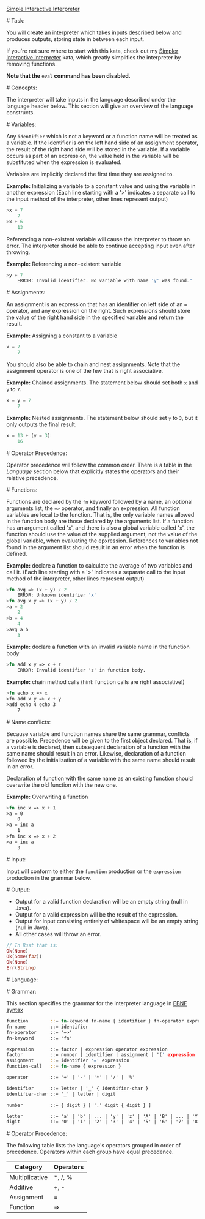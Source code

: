 [Simple Interactive Interpreter](https://www.codewars.com/kata/52ffcfa4aff455b3c2000750)

\# Task:

You will create an interpreter which takes inputs described below and produces outputs, storing state in between each input.

If you're not sure where to start with this kata, check out my [Simpler Interactive Interpreter](http://www.codewars.com/dojo/katas/53005a7b26d12be55c000243) kata, which greatly simplifies the interpreter by removing functions.

**Note that the** `eval` **command has been disabled.**

\# Concepts:

The interpreter will take inputs in the language described under the language header below. This section will give an overview of the language constructs.

\# Variables:

Any `identifier` which is not a keyword or a function name will be treated as a variable. If the identifier is on the left hand side of an assignment operator, the result of the right hand side will be stored in the variable. If a variable occurs as part of an expression, the value held in the variable will be substituted when the expression is evaluated.

Variables are implicitly declared the first time they are assigned to.

**Example:** Initializing a variable to a constant value and using the variable in another expression (Each line starting with a '>' indicates a separate call to the input method of the interpreter, other lines represent output)

```rust
>x = 7
    7
>x + 6
    13
```

Referencing a non-existent variable will cause the interpreter to throw an error. The interpreter should be able to continue accepting input even after throwing.

**Example:** Referencing a non-existent variable

```rust
>y + 7
    ERROR: Invalid identifier. No variable with name 'y' was found."
```

\# Assignments:

An assignment is an expression that has an identifier on left side of an `=` operator, and any expression on the right. Such expressions should store the value of the right hand side in the specified variable and return the result.

**Example:** Assigning a constant to a variable

```rust
x = 7
    7
```

You should also be able to chain and nest assignments. Note that the assignment operator is one of the few that is right associative.

**Example:** Chained assignments. The statement below should set both `x` and `y` to `7`.

```rust
x = y = 7
    7
```

**Example:** Nested assignments. The statement below should set `y` to `3`, but it only outputs the final result.

```rust
x = 13 + (y = 3)
    16
```

\# Operator Precedence:

Operator precedence will follow the common order. There is a table in the *Language* section below that explicitly states the operators and their relative precedence.

\# Functions:

Functions are declared by the `fn` keyword followed by a name, an optional arguments list, the `=>` operator, and finally an expression. All function variables are local to the function. That is, the only variable names allowed in the function body are those declared by the arguments list. If a function has an argument called 'x', and there is also a global variable called 'x', the function should use the value of the supplied argument, not the value of the global variable, when evaluating the epxression. References to variables not found in the argument list should result in an error when the function is defined.

**Example:** declare a function to calculate the average of two variables and call it. (Each line starting with a '>' indicates a separate call to the input method of the interpreter, other lines represent output)

```rust
>fn avg => (x + y) / 2
    ERROR: Unknown identifier 'x'
>fn avg x y => (x + y) / 2
>a = 2
    2
>b = 4
    4
>avg a b
    3
```

**Example:** declare a function with an invalid variable name in the function body

```rust
>fn add x y => x + z
    ERROR: Invalid identifier 'z' in function body.
```

**Example:** chain method calls (hint: function calls are right associative!)

```rust
>fn echo x => x
>fn add x y => x + y
>add echo 4 echo 3
    7
```

\# Name conflicts:

Because variable and function names share the same grammar, conflicts are possible. Precedence will be given to the first object declared. That is, if a variable is declared, then subsequent declaration of a function with the same name should result in an error. Likewise, declaration of a function followed by the initialization of a variable with the same name should result in an error.

Declaration of function with the same name as an existing function should overwrite the old function with the new one.

**Example:** Overwriting a function

```rust
>fn inc x => x + 1
>a = 0
    0
>a = inc a
    1
>fn inc x => x + 2
>a = inc a
    3
```

\# Input:

Input will conform to either the `function` production or the `expression` production in the grammar below.

\# Output:

- Output for a valid function declaration will be an empty string (null in Java).
- Output for a valid expression will be the result of the expression.
- Output for input consisting entirely of whitespace will be an empty string (null in Java).
- All other cases will throw an error.

```rust
// In Rust that is:
Ok(None)
Ok(Some(f32))
Ok(None)
Err(String)
```

\# Language:

\# Grammar:

This section specifies the grammar for the interpreter language in [EBNF syntax](http://en.wikipedia.org/wiki/Extended_Backus%E2%80%93Naur_Form)

```rust
function        ::= fn-keyword fn-name { identifier } fn-operator expression
fn-name         ::= identifier
fn-operator     ::= '=>'
fn-keyword      ::= 'fn'

expression      ::= factor | expression operator expression
factor          ::= number | identifier | assignment | '(' expression ')' | function-call
assignment      ::= identifier '=' expression
function-call   ::= fn-name { expression }

operator        ::= '+' | '-' | '*' | '/' | '%'

identifier      ::= letter | '_' { identifier-char }
identifier-char ::= '_' | letter | digit

number          ::= { digit } [ '.' digit { digit } ]

letter          ::= 'a' | 'b' | ... | 'y' | 'z' | 'A' | 'B' | ... | 'Y' | 'Z'
digit           ::= '0' | '1' | '2' | '3' | '4' | '5' | '6' | '7' | '8' | '9'
```

\# Operator Precedence:

The following table lists the language's operators grouped in order of precedence. Operators within each group have equal precedence.

| Category       | Operators |
| -------------- | --------- |
| Multiplicative | *, /, %   |
| Additive       | +, -      |
| Assignment     | =         |
| Function       | =>        |